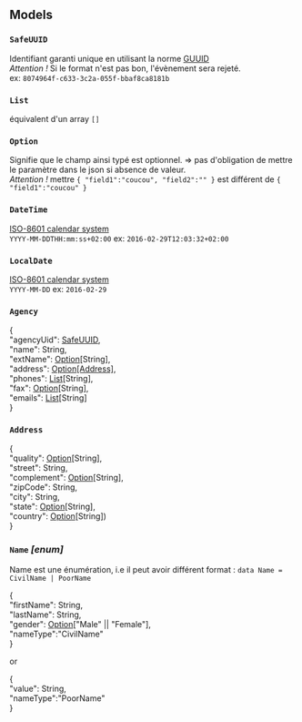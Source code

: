 ## Models

### `SafeUUID`

Identifiant garanti unique en utilisant la norme [GUUID](https://fr.wikipedia.org/wiki/Globally_Unique_Identifier)  
*Attention !* Si le format n'est pas bon, l'évènement sera rejeté.  
ex: `8074964f-c633-3c2a-055f-bbaf8ca8181b`

### `List`

équivalent d'un array `[]`

### `Option`

Signifie que le champ ainsi typé est optionnel. 
=> pas d'obligation de mettre le paramètre dans le json si absence de valeur.  
*Attention !* mettre `{ "field1":"coucou", "field2":"" }` est différent de `{ "field1":"coucou" }`

### `DateTime`

[ISO-8601 calendar system](https://fr.wikipedia.org/wiki/ISO_8601)  
`YYYY-MM-DDTHH:mm:ss+02:00` ex: `2016-02-29T12:03:32+02:00`

### `LocalDate` 

[ISO-8601 calendar system](https://fr.wikipedia.org/wiki/ISO_8601)  
`YYYY-MM-DD` ex: `2016-02-29`

### `Agency`

{  
  "agencyUid": [SafeUUID](https://github.com/PerformanceIMMO/documentation/blob/master/Models.md#safeuuid),  
  "name": String,  
  "extName": [Option](https://github.com/PerformanceIMMO/documentation/blob/master/Models.md#option)[String],  
  "address": [Option](https://github.com/PerformanceIMMO/documentation/blob/master/Models.md#option)[[Address]](https://github.com/PerformanceIMMO/documentation/blob/master/Models.md#address),  
  "phones": [List](https://github.com/PerformanceIMMO/documentation/blob/master/Models.md#list)[String],  
  "fax": [Option](https://github.com/PerformanceIMMO/documentation/blob/master/Models.md#option)[String],  
  "emails": [List](https://github.com/PerformanceIMMO/documentation/blob/master/Models.md#list)[String]  
}  

### `Address`

{  
  "quality": [Option](https://github.com/PerformanceIMMO/documentation/blob/master/Models.md#option)[String],  
  "street": String,  
  "complement": [Option](https://github.com/PerformanceIMMO/documentation/blob/master/Models.md#option)[String],  
  "zipCode": String,  
  "city": String,  
  "state": [Option](https://github.com/PerformanceIMMO/documentation/blob/master/Models.md#option)[String],  
  "country": [Option](https://github.com/PerformanceIMMO/documentation/blob/master/Models.md#option)[String])  
}  

### `Name` *[enum]*
Name est une énumération, i.e il peut avoir différent format : `data Name = CivilName | PoorName` 

{  
  "firstName": String,  
  "lastName": String,  
  "gender": [Option](https://github.com/PerformanceIMMO/documentation/blob/master/Models.md#option)["Male" || "Female"],  
  "nameType":"CivilName"  
}  

or

{  
  "value": String,  
  "nameType":"PoorName"  
}  
